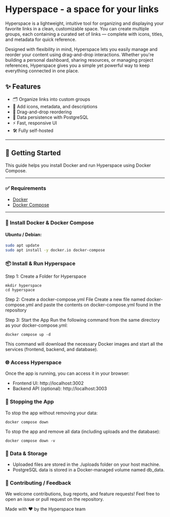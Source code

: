 # Hyperspace - a space for your links

Hyperspace is a lightweight, intuitive tool for organizing and displaying your favorite links in a clean, customizable space. You can create multiple groups, each containing a curated set of links — complete with icons, titles, and metadata for quick reference.

Designed with flexibility in mind, Hyperspace lets you easily manage and reorder your content using drag-and-drop interactions. Whether you're building a personal dashboard, sharing resources, or managing project references, Hyperspace gives you a simple yet powerful way to keep everything connected in one place.



## ✨ Features

- 🗂️ Organize links into custom groups
- 🔗 Add icons, metadata, and descriptions
- 🔄 Drag-and-drop reordering
- 💾 Data persistence with PostgreSQL
- ⚡ Fast, responsive UI
- 🛠️ Fully self-hosted

---

## 🚀 Getting Started

This guide helps you install Docker and run Hyperspace using Docker Compose.

---

### ✅ Requirements

- [Docker](https://docs.docker.com/get-docker/)
- [Docker Compose](https://docs.docker.com/compose/install/)

---

### 🐳 Install Docker & Docker Compose

#### Ubuntu / Debian:

```bash
sudo apt update
sudo apt install -y docker.io docker-compose

```
### 📦 Install & Run Hyperspace
Step 1: Create a Folder for Hyperspace
```
mkdir hyperspace
cd hyperspace
```

Step 2: Create a docker-compose.yml File
Create a new file named docker-compose.yml and paste the contents on docker-compose.yml found in the repository

Step 3: Start the App
Run the following command from the same directory as your docker-compose.yml:
```
docker compose up -d
```
This command will download the necessary Docker images and start all the services (frontend, backend, and database).

### 🌐 Access Hyperspace
Once the app is running, you can access it in your browser:

- Frontend UI: http://localhost:3002
- Backend API (optional): http://localhost:3003

### 🛑 Stopping the App
To stop the app without removing your data:
```
docker compose down
```

To stop the app and remove all data (including uploads and the database):
```
docker compose down -v
```

### 📂 Data & Storage
- Uploaded files are stored in the ./uploads folder on your host machine.
- PostgreSQL data is stored in a Docker-managed volume named db_data.

### 📣 Contributing / Feedback
We welcome contributions, bug reports, and feature requests!
Feel free to open an issue or pull request on the repository.

Made with ❤️ by the Hyperspace team
